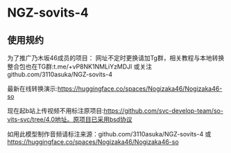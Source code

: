 # NGZ-sovits-4

## 使用规约

为了推广乃木坂46成员的项目：
网址不定时更换请加Tg群，相关教程与本地转换整合包也在TG群:t.me/+vP8NK1NMLiYzMDJl 或关注github.com/3110asuka/NGZ-sovits-4

最新在线转换演示:https://huggingface.co/spaces/Nogizaka46/Nogizaka46-so

现在起b站上传视频不用标注原项目:https://github.com/svc-develop-team/so-vits-svc/tree/4.0地址。原项目已采用bsd协议

如用此模型制作音频请标注来源：github.com/3110asuka/NGZ-sovits-4 或 https://huggingface.co/spaces/Nogizaka46/Nogizaka46-so
